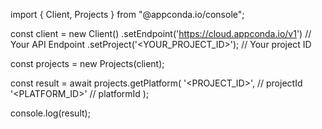 import { Client, Projects } from "@appconda.io/console";

const client = new Client()
    .setEndpoint('https://cloud.appconda.io/v1') // Your API Endpoint
    .setProject('<YOUR_PROJECT_ID>'); // Your project ID

const projects = new Projects(client);

const result = await projects.getPlatform(
    '<PROJECT_ID>', // projectId
    '<PLATFORM_ID>' // platformId
);

console.log(result);
